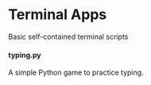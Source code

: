 # Terminal Apps
Basic self-contained terminal scripts

#### typing.py
A simple Python game to practice typing.
